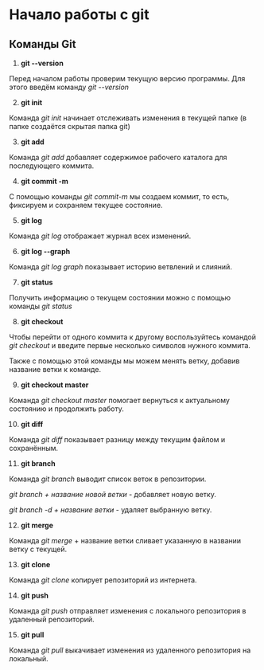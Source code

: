 # Начало работы с git

## Команды Git

1. **git --version**

Перед началом работы проверим текущую версию программы. Для этого введём команду *git --version*

2. **git init**

Команда *git init* начинает отслеживать изменения в текущей папке (в папке создаётся скрытая папка git)

3. **git add**

Команда *git add* добавляет содержимое рабочего каталога для последующего коммита. 

4. **git commit -m**

С помощью команды *git commit-m* мы создаем коммит, то есть, фиксируем и сохраняем текущее состояние.

5. **git log**

Команда *git log* отображает журнал всех изменений.

6. **git log --graph**

Команда *git log graph* показывает историю ветвлений и слияний. 

7. **git status**

Получить информацию о текущем состоянии можно с помощью команды *git status*

8. **git checkout**

Чтобы перейти от одного коммита к другому воспользуйтесь командой *git checkout* и введите первые несколько символов нужного коммита. 

Также с помощью этой команды мы можем менять ветку, добавив название ветки к команде.

9. **git checkout master**

Команда *git checkout master* помогает вернуться к актуальному состоянию и продолжить работу.

10. **git diff**

Команда *git diff* показывает разницу между текущим файлом и сохранённым. 

11. **git branch**

Команда *git branch* выводит список веток в репозитории.

*git branch + название новой ветки* - добавляет новую ветку.

*git branch -d + название ветки* - удаляет выбранную ветку.

12. **git merge**

Команда *git merge* + название ветки сливает указанную в названии ветку с текущей. 

13. **git clone**

Команда *git clone* копирует репозиторий из интернета. 

14. **git push**

Команда *git push* отправляет изменения с локального репозитория в удаленный репозиторий. 

15. **git pull**

Команда *git pull* выкачивает изменения из удаленного репозитория на локальный.

